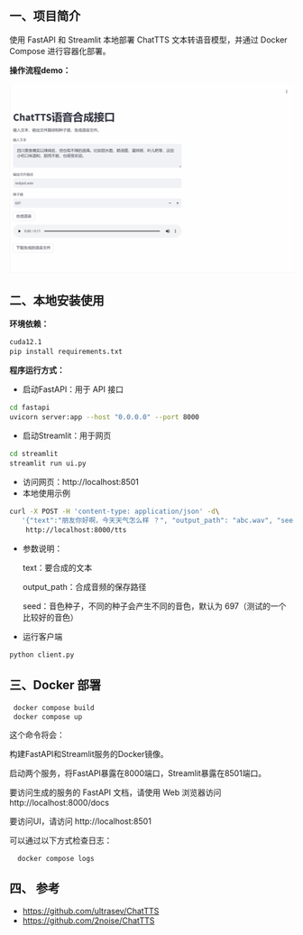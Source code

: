 ## **一、项目简介**
使用 FastAPI 和 Streamlit 本地部署 ChatTTS 文本转语音模型，并通过 Docker Compose 进行容器化部署。

**操作流程demo：**

![语音合成](data/动画.gif)

## **二、本地安装使用**

**环境依赖：**

```bash
cuda12.1   
pip install requirements.txt
```

**程序运行方式：**

 - 启动FastAPI：用于 API 接口

```bash
cd fastapi
uvicorn server:app --host "0.0.0.0" --port 8000
```

 - 启动Streamlit：用于网页

```bash
cd streamlit
streamlit run ui.py
```

 - 访问网页：http://localhost:8501   
 - 本地使用示例
      
```bash
curl -X POST -H 'content-type: application/json' -d\
   '{"text":"朋友你好啊，今天天气怎么样 ？", "output_path": "abc.wav", "seed":232}' \
    http://localhost:8000/tts
```

 - 参数说明：
  
      text：要合成的文本

      output_path：合成音频的保存路径

      seed：音色种子，不同的种子会产生不同的音色，默认为 697（测试的一个比较好的音色）
    
 - 运行客户端

```bash
python client.py
```

## **三、Docker 部署**

     docker compose build
     docker compose up
   
   这个命令将会：
   
   构建FastAPI和Streamlit服务的Docker镜像。
   
   启动两个服务，将FastAPI暴露在8000端口，Streamlit暴露在8501端口。

   要访问生成的服务的 FastAPI 文档，请使用 Web 浏览器访问 http://localhost:8000/docs

   要访问UI，请访问 http://localhost:8501

   可以通过以下方式检查日志：

      docker compose logs

## **四、 参考**
 - https://github.com/ultrasev/ChatTTS
 - https://github.com/2noise/ChatTTS
